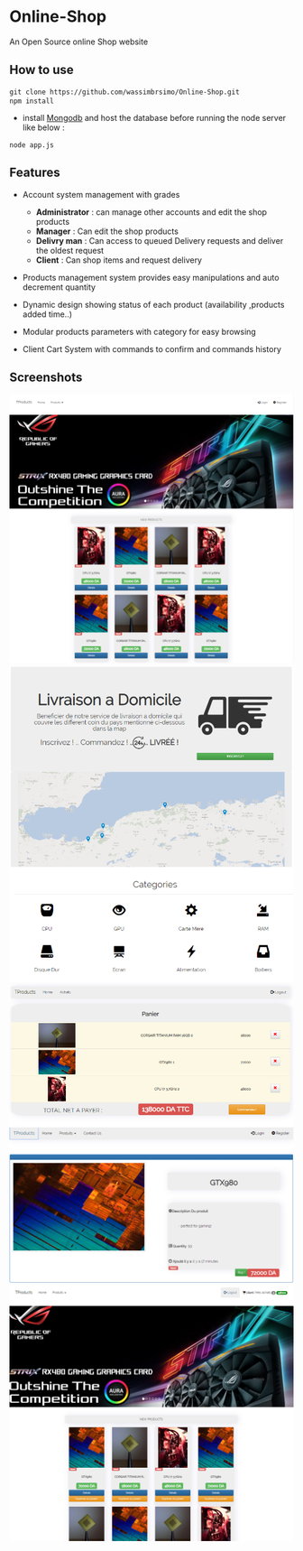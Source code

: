 # Online-Shop
An Open Source online Shop website  
## How to use
```
git clone https://github.com/wassimbrsimo/Online-Shop.git
npm install
```
- install [Mongodb](https://www.mongodb.com/) and host the database before running the node server like below :
```
node app.js
```
## Features
- Account system management with grades
  - **Administrator** : can manage other accounts and edit the shop products 
  - **Manager** : Can edit the shop products
  - **Delivry man** : Can access to queued Delivery requests and deliver the oldest request  
  - **Client** : Can shop items and request delivery 

- Products management system provides easy manipulations and auto decrement quantity
- Dynamic design showing status of each product (availability ,products added time..)
- Modular products parameters with category for easy browsing
- Client Cart System with commands to confirm and commands history
## Screenshots
![Landing Page](https://github.com/wassimbrsimo/Online-Shop/blob/master/screenshots/capture_landingPage.PNG?raw=true "Landing page")
![Landing Page 2](https://github.com/wassimbrsimo/Online-Shop/blob/master/screenshots/capture_landingPage2.PNG?raw=true "Landing page2")
![Client command](https://github.com/wassimbrsimo/Online-Shop/blob/master/screenshots/capture_clientCommand.PNG?raw=true "client Command")
![Product Details](https://github.com/wassimbrsimo/Online-Shop/blob/master/screenshots/capture_productDetails.PNG?raw=true "Product Details")
![Client Cart](https://github.com/wassimbrsimo/Online-Shop/blob/master/screenshots/capture_clientCart.PNG?raw=true "Client Cart")

